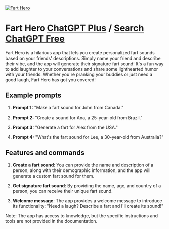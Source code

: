 
[![Fart Hero](https://files.oaiusercontent.com/file-ZKclUNHoouETA8P3PKW9L0W5?se=2123-10-17T12%3A40%3A28Z&sp=r&sv=2021-08-06&sr=b&rscc=max-age%3D31536000%2C%20immutable&rscd=attachment%3B%20filename%3Dec846e3f-7fe4-4902-8d2a-ed1822165666.png&sig=sJ%2B2zBbH3cNRohIXduIetIHmeSaTpvLf4rFvXlzBA3w%3D)](https://chat.openai.com/g/g-IDXGJ9gLk-fart-hero)

# Fart Hero [ChatGPT Plus](https://chat.openai.com/g/g-IDXGJ9gLk-fart-hero) / [Search ChatGPT Free](https://gptcall.net/index.html#/?search=Fart%20Hero)

Fart Hero is a hilarious app that lets you create personalized fart sounds based on your friends' descriptions. Simply name your friend and describe their vibe, and the app will generate their signature fart sound! It's a fun way to add laughter to your conversations and share some lighthearted humor with your friends. Whether you're pranking your buddies or just need a good laugh, Fart Hero has got you covered!

## Example prompts

1. **Prompt 1:** "Make a fart sound for John from Canada."

2. **Prompt 2:** "Create a sound for Ana, a 25-year-old from Brazil."

3. **Prompt 3:** "Generate a fart for Alex from the USA."

4. **Prompt 4:** "What's the fart sound for Lee, a 30-year-old from Australia?"

## Features and commands

1. **Create a fart sound**: You can provide the name and description of a person, along with their demographic information, and the app will generate a custom fart sound for them.

2. **Get signature fart sound**: By providing the name, age, and country of a person, you can receive their unique fart sound.

3. **Welcome message**: The app provides a welcome message to introduce its functionality: "Need a laugh? Describe a fart and I'll create its sound!"

Note: The app has access to knowledge, but the specific instructions and tools are not provided in the documentation.


